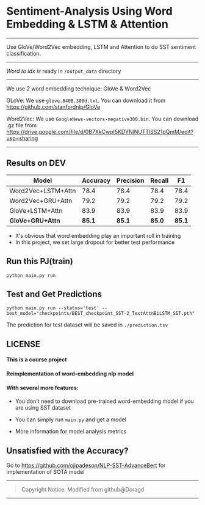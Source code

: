 # Sentiment-Analysis Using Word Embedding & LSTM & Attention

---

Use GloVe/Word2Vec embedding, LSTM and Attention to do SST sentiment classification.

---

*Word to idx is* ready in ```/output_data``` directory

---

We use 2 word embedding technique: GloVe & Word2Vec

GLoVe: We use ```glove.840B.300d.txt```. You can download it from https://github.com/stanfordnlp/GloVe

Word2Vec: We use ```GoogleNews-vectors-negative300.bin```. You can download .gz file from https://drive.google.com/file/d/0B7XkCwpI5KDYNlNUTTlSS21pQmM/edit?usp=sharing

---

## Results on DEV

 Model              | Accuracy | Precision	| Recall | F1 |
 -----------------  | -----  |----- |----- |----- |
Word2Vec+LSTM+Attn  | 78.4 | 78.4 | 78.4 | 78.4 |
Word2Vec+GRU+Attn   | 79.2 | 79.2 | 79.2 | 79.2 |
GloVe+LSTM+Attn    	| 83.9 | 83.9 | 83.9 | 83.9 |
**GloVe+GRU+Attn**  | **85.1** | **85.1** | **85.0** | **85.1** |

* It's obvious that word embedding play an important roll in training
* In this project, we set large dropout for better test performance

## Run this PJ(train)

```
python main.py run
```

## Test and Get Predictions

```
python main.py run --status='test' --best_model="checkpoints/BEST_checkpoint_SST-2_TextAttnBiLSTM_SST.pth"
```
The prediction for test dataset will be saved in ```./prediction.tsv```

## LICENSE
#### This is a course project
#### Reimplementation of word-embedding nlp model
#### With several more features:
* You don't need to download pre-trained word-embedding model
  if you are using SST dataset
  
* You can simply run ```main.py``` and get a model
  
* More information for model analysis metrics

## Unsatisfied with the Accuracy?

Go to https://github.com/ojipadeson/NLP-SST-AdvanceBert for implementation of SOTA model

---

>Copyright Notice: Modified from github@Doragd

---